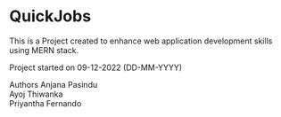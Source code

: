 # QuickJobs

This is a Project created to enhance web application development skills using MERN stack.

Project started on 09-12-2022 (DD-MM-YYYY)

Authors
  Anjana Pasindu  
  Ayoj Thiwanka   
  Priyantha Fernando
